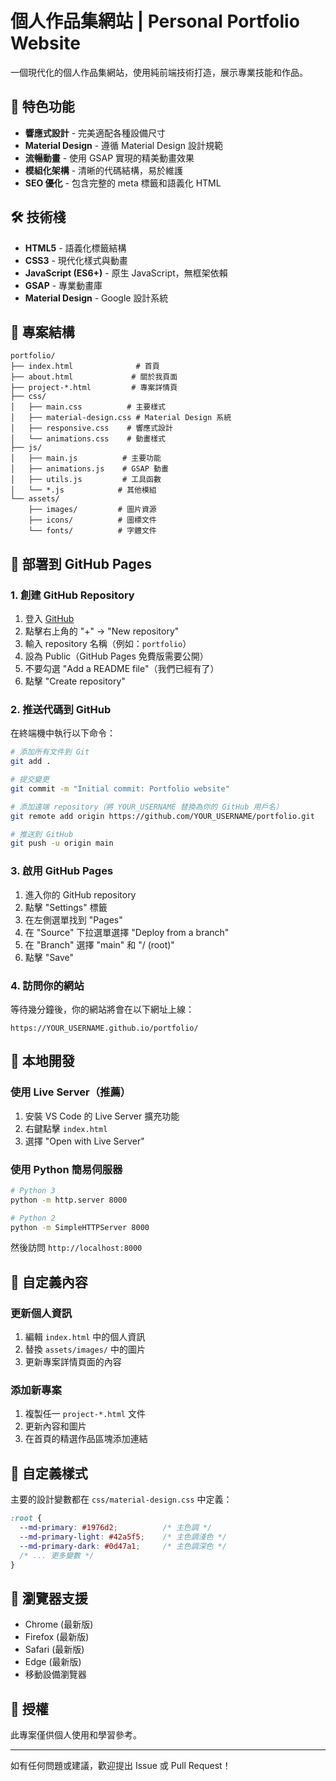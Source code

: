 # 個人作品集網站 | Personal Portfolio Website

一個現代化的個人作品集網站，使用純前端技術打造，展示專業技能和作品。

## 🌟 特色功能

- **響應式設計** - 完美適配各種設備尺寸
- **Material Design** - 遵循 Material Design 設計規範
- **流暢動畫** - 使用 GSAP 實現的精美動畫效果
- **模組化架構** - 清晰的代碼結構，易於維護
- **SEO 優化** - 包含完整的 meta 標籤和語義化 HTML

## 🛠 技術棧

- **HTML5** - 語義化標籤結構
- **CSS3** - 現代化樣式與動畫
- **JavaScript (ES6+)** - 原生 JavaScript，無框架依賴
- **GSAP** - 專業動畫庫
- **Material Design** - Google 設計系統

## 📁 專案結構

```
portfolio/
├── index.html              # 首頁
├── about.html             # 關於我頁面
├── project-*.html         # 專案詳情頁
├── css/
│   ├── main.css          # 主要樣式
│   ├── material-design.css # Material Design 系統
│   ├── responsive.css    # 響應式設計
│   └── animations.css    # 動畫樣式
├── js/
│   ├── main.js          # 主要功能
│   ├── animations.js    # GSAP 動畫
│   ├── utils.js         # 工具函數
│   └── *.js            # 其他模組
└── assets/
    ├── images/         # 圖片資源
    ├── icons/          # 圖標文件
    └── fonts/          # 字體文件
```

## 🚀 部署到 GitHub Pages

### 1. 創建 GitHub Repository

1. 登入 [GitHub](https://github.com)
2. 點擊右上角的 "+" → "New repository"
3. 輸入 repository 名稱（例如：`portfolio`）
4. 設為 Public（GitHub Pages 免費版需要公開）
5. 不要勾選 "Add a README file"（我們已經有了）
6. 點擊 "Create repository"

### 2. 推送代碼到 GitHub

在終端機中執行以下命令：

```bash
# 添加所有文件到 Git
git add .

# 提交變更
git commit -m "Initial commit: Portfolio website"

# 添加遠端 repository（將 YOUR_USERNAME 替換為你的 GitHub 用戶名）
git remote add origin https://github.com/YOUR_USERNAME/portfolio.git

# 推送到 GitHub
git push -u origin main
```

### 3. 啟用 GitHub Pages

1. 進入你的 GitHub repository
2. 點擊 "Settings" 標籤
3. 在左側選單找到 "Pages"
4. 在 "Source" 下拉選單選擇 "Deploy from a branch"
5. 在 "Branch" 選擇 "main" 和 "/ (root)"
6. 點擊 "Save"

### 4. 訪問你的網站

等待幾分鐘後，你的網站將會在以下網址上線：
```
https://YOUR_USERNAME.github.io/portfolio/
```

## 🔧 本地開發

### 使用 Live Server（推薦）

1. 安裝 VS Code 的 Live Server 擴充功能
2. 右鍵點擊 `index.html`
3. 選擇 "Open with Live Server"

### 使用 Python 簡易伺服器

```bash
# Python 3
python -m http.server 8000

# Python 2
python -m SimpleHTTPServer 8000
```

然後訪問 `http://localhost:8000`

## 📝 自定義內容

### 更新個人資訊

1. 編輯 `index.html` 中的個人資訊
2. 替換 `assets/images/` 中的圖片
3. 更新專案詳情頁面的內容

### 添加新專案

1. 複製任一 `project-*.html` 文件
2. 更新內容和圖片
3. 在首頁的精選作品區塊添加連結

## 🎨 自定義樣式

主要的設計變數都在 `css/material-design.css` 中定義：

```css
:root {
  --md-primary: #1976d2;          /* 主色調 */
  --md-primary-light: #42a5f5;    /* 主色調淺色 */
  --md-primary-dark: #0d47a1;     /* 主色調深色 */
  /* ... 更多變數 */
}
```

## 📱 瀏覽器支援

- Chrome (最新版)
- Firefox (最新版)
- Safari (最新版)
- Edge (最新版)
- 移動設備瀏覽器

## 📄 授權

此專案僅供個人使用和學習參考。

---

如有任何問題或建議，歡迎提出 Issue 或 Pull Request！